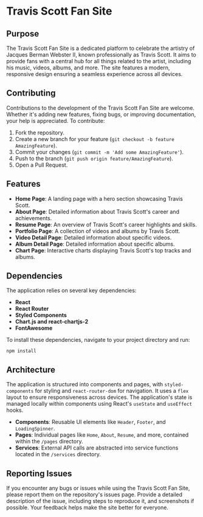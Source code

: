 # Travis Scott Fan Site

## Purpose

The Travis Scott Fan Site is a dedicated platform to celebrate the artistry of Jacques Berman Webster II, known professionally as Travis Scott. It aims to provide fans with a central hub for all things related to the artist, including his music, videos, albums, and more. The site features a modern, responsive design ensuring a seamless experience across all devices.

## Contributing

Contributions to the development of the Travis Scott Fan Site are welcome. Whether it's adding new features, fixing bugs, or improving documentation, your help is appreciated. To contribute:

1. Fork the repository.
2. Create a new branch for your feature (`git checkout -b feature AmazingFeature`).
3. Commit your changes (`git commit -m 'Add some AmazingFeature'`).
4. Push to the branch (`git push origin feature/AmazingFeature`).
5. Open a Pull Request.

## Features

- **Home Page**: A landing page with a hero section showcasing Travis Scott.
- **About Page**: Detailed information about Travis Scott's career and achievements.
- **Resume Page**: An overview of Travis Scott's career highlights and skills.
- **Portfolio Page**: A collection of videos and albums by Travis Scott.
- **Video Detail Page**: Detailed information about specific videos.
- **Album Detail Page**: Detailed information about specific albums.
- **Chart Page**: Interactive charts displaying Travis Scott's top tracks and albums.

## Dependencies

The application relies on several key dependencies:

- **React**
- **React Router**
- **Styled Components**
- **Chart.js and react-chartjs-2**
- **FontAwesome**

To install these dependencies, navigate to your project directory and run:

```
npm install
```

## Architecture

The application is structured into components and pages, with `styled-components` for styling and `react-router-dom` for navigation. It uses a `flex` layout to ensure responsiveness across devices. The application's state is managed locally within components using React's `useState` and `useEffect` hooks.

- **Components**: Reusable UI elements like `Header`, `Footer`, and `LoadingSpinner`.
- **Pages**: Individual pages like `Home`, `About`, `Resume`, and more, contained within the `/pages` directory.
- **Services**: External API calls are abstracted into service functions located in the `/services` directory.

## Reporting Issues

If you encounter any bugs or issues while using the Travis Scott Fan Site, please report them on the repository's issues page. Provide a detailed description of the issue, including steps to reproduce it, and screenshots if possible. Your feedback helps make the site better for everyone.
